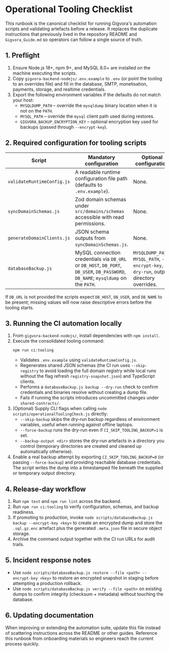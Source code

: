 # Operational Tooling Checklist

This runbook is the canonical checklist for running Gigvora's automation scripts and validating artefacts before a release. It replaces the duplicate instructions that previously lived in the repository README and `Gigvora_Guide.md` so operators can follow a single source of truth.

## 1. Preflight

1. Ensure Node.js 18+, npm 9+, and MySQL 8.0+ are installed on the machine executing the scripts.
2. Copy `gigvora-backend-nodejs/.env.example` to `.env` (or point the tooling to an overrides file) and fill in the database, SMTP, monetisation, payments, storage, and realtime credentials.
3. Export the following environment variables if the defaults do not match your host:
   - `MYSQLDUMP_PATH` – override the `mysqldump` binary location when it is not on the `PATH`.
   - `MYSQL_PATH` – override the `mysql` client path used during restores.
   - `GIGVORA_BACKUP_ENCRYPTION_KEY` – optional encryption key used for backups (passed through `--encrypt-key`).

## 2. Required configuration for tooling scripts

| Script | Mandatory configuration | Optional configuration |
| --- | --- | --- |
| `validateRuntimeConfig.js` | A readable runtime configuration file path (defaults to `.env.example`). | None. |
| `syncDomainSchemas.js` | Zod domain schemas under `src/domains/schemas` accessible with read permissions. | None. |
| `generateDomainClients.js` | JSON schema outputs from `syncDomainSchemas.js`. | None. |
| `databaseBackup.js` | MySQL connection credentials via `DB_URL` or `DB_HOST`, `DB_PORT`, `DB_USER`, `DB_PASSWORD`, `DB_NAME`; `mysqldump` on the `PATH`. | `MYSQLDUMP_PATH`, `MYSQL_PATH`, `--encrypt-key`, `--dry-run`, output directory overrides. |

If `DB_URL` is not provided the scripts expect `DB_HOST`, `DB_USER`, and `DB_NAME` to be present; missing values will now raise descriptive errors before the tooling starts.

## 3. Running the CI automation locally

1. From `gigvora-backend-nodejs/`, install dependencies with `npm install`.
2. Execute the consolidated tooling command:
   ```bash
   npm run ci:tooling
   ```
   - Validates `.env.example` using `validateRuntimeConfig.js`.
   - Regenerates shared JSON schemas (the CI run uses `--skip-registry` to avoid loading the full domain registry while local runs without the flag refresh `registry-snapshot.json`) and TypeScript clients.
   - Performs a `databaseBackup.js backup --dry-run` check to confirm credentials and binaries resolve without creating a dump file.
   - Fails if running the scripts introduces uncommitted changes under `shared-contracts/`.
3. (Optional) Supply CLI flags when calling `node scripts/operationalToolingCheck.js` directly:
   - `--skip-backup` skips the dry-run backup regardless of environment variables, useful when running against offline laptops.
   - `--force-backup` runs the dry-run even if `CI_SKIP_TOOLING_BACKUP=1` is set.
   - `--backup-output <dir>` stores the dry-run artefacts in a directory you control (temporary directories are created and cleaned up automatically otherwise).
4. Enable a real backup attempt by exporting `CI_SKIP_TOOLING_BACKUP=0` (or passing `--force-backup`) and providing reachable database credentials. The script writes the dump into a timestamped file beneath the supplied or temporary output directory.

## 4. Release-day workflow

1. Run `npm test` and `npm run lint` across the backend.
2. Run `npm run ci:tooling` to verify configuration, schemas, and backup readiness.
3. If promoting to production, invoke `node scripts/databaseBackup.js backup --encrypt-key <key>` to create an encrypted dump and store the `.sql.gz.enc` artefact plus the generated `.meta.json` file in secure object storage.
4. Archive the command output together with the CI run URLs for audit trails.

## 5. Incident response notes

- Use `node scripts/databaseBackup.js restore --file <path> --encrypt-key <key>` to restore an encrypted snapshot in staging before attempting a production rollback.
- Use `node scripts/databaseBackup.js verify --file <path>` on existing dumps to confirm integrity (checksum + metadata) without touching the database.

## 6. Updating documentation

When improving or extending the automation suite, update this file instead of scattering instructions across the README or other guides. Reference this runbook from onboarding materials so engineers reach the current process quickly.
